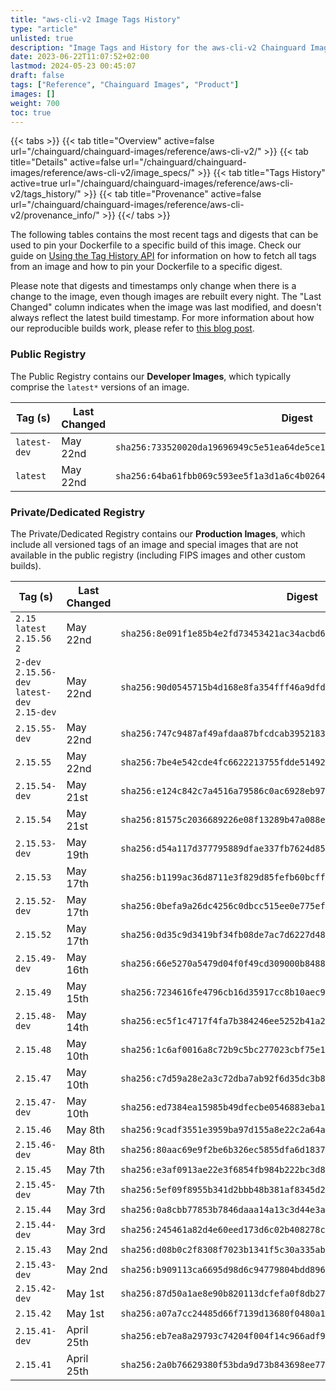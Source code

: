 ```yaml
---
title: "aws-cli-v2 Image Tags History"
type: "article"
unlisted: true
description: "Image Tags and History for the aws-cli-v2 Chainguard Image"
date: 2023-06-22T11:07:52+02:00
lastmod: 2024-05-23 00:45:07
draft: false
tags: ["Reference", "Chainguard Images", "Product"]
images: []
weight: 700
toc: true
---
```


{{< tabs >}}
{{< tab title="Overview" active=false url="/chainguard/chainguard-images/reference/aws-cli-v2/" >}}
{{< tab title="Details" active=false url="/chainguard/chainguard-images/reference/aws-cli-v2/image_specs/" >}}
{{< tab title="Tags History" active=true url="/chainguard/chainguard-images/reference/aws-cli-v2/tags_history/" >}}
{{< tab title="Provenance" active=false url="/chainguard/chainguard-images/reference/aws-cli-v2/provenance_info/" >}}
{{</ tabs >}}

The following tables contains the most recent tags and digests that can be used to pin your Dockerfile to a specific build of this image. Check our guide on [Using the Tag History API](/chainguard/chainguard-images/using-the-tag-history-api/) for information on how to fetch all tags from an image and how to pin your Dockerfile to a specific digest.

Please note that digests and timestamps only change when there is a change to the image, even though images are rebuilt every night. The "Last Changed" column indicates when the image was last modified, and doesn't always reflect the latest build timestamp. For more information about how our reproducible builds work, please refer to [this blog post](https://www.chainguard.dev/unchained/reproducing-chainguards-reproducible-image-builds).

### Public Registry
The Public Registry contains our **Developer Images**, which typically comprise the `latest*` versions of an image.

| Tag (s)       | Last Changed | Digest                                                                    |
|---------------|--------------|---------------------------------------------------------------------------|
|  `latest-dev` | May 22nd     | `sha256:733520020da19696949c5e51ea64de5ce19172efdd237722e570e25336f55af2` |
|  `latest`     | May 22nd     | `sha256:64ba61fbb069c593ee5f1a3d1a6c4b026429e45ec0917bd2a3267d4ec574f00d` |


### Private/Dedicated Registry
The Private/Dedicated Registry contains our **Production Images**, which include all versioned tags of an image and special images that are not available in the public registry (including FIPS images and other custom builds).

| Tag (s)                                        | Last Changed | Digest                                                                    |
|------------------------------------------------|--------------|---------------------------------------------------------------------------|
|  `2.15` `latest` `2.15.56` `2`                 | May 22nd     | `sha256:8e091f1e85b4e2fd73453421ac34acbd673572fd13357cee79f5cfffec30a564` |
|  `2-dev` `2.15.56-dev` `latest-dev` `2.15-dev` | May 22nd     | `sha256:90d0545715b4d168e8fa354fff46a9dfd825730aa9a219d85ce0ef16a74b6811` |
|  `2.15.55-dev`                                 | May 22nd     | `sha256:747c9487af49afdaa87bfcdcab3952183ab922b9c3ea7932399a3de0171b74a3` |
|  `2.15.55`                                     | May 22nd     | `sha256:7be4e542cde4fc6622213755fdde51492dd3940b5ac2cd6b04fa182e225360d0` |
|  `2.15.54-dev`                                 | May 21st     | `sha256:e124c842c7a4516a79586c0ac6928eb97a398189cebbba12dad2a85399eb8ea9` |
|  `2.15.54`                                     | May 21st     | `sha256:81575c2036689226e08f13289b47a088e2730f36b177099ef0a202aec80427aa` |
|  `2.15.53-dev`                                 | May 19th     | `sha256:d54a117d377795889dfae337fb7624d85849c856c14670e9d938ba2488f24a28` |
|  `2.15.53`                                     | May 17th     | `sha256:b1199ac36d8711e3f829d85fefb60bcffc3dca270eb8ed58332663716426efce` |
|  `2.15.52-dev`                                 | May 17th     | `sha256:0befa9a26dc4256c0dbcc515ee0e775ef0748095322411f3eb9c0b5ca7799648` |
|  `2.15.52`                                     | May 17th     | `sha256:0d35c9d3419bf34fb08de7ac7d6227d483438df2063b94b9234c7a5b02210fa3` |
|  `2.15.49-dev`                                 | May 16th     | `sha256:66e5270a5479d04f0f49cd309000b8488a12efb684486a9d45ead3592f998000` |
|  `2.15.49`                                     | May 15th     | `sha256:7234616fe4796cb16d35917cc8b10aec9af4fe948b5518920e3e10b8d3016aa2` |
|  `2.15.48-dev`                                 | May 14th     | `sha256:ec5f1c4717f4fa7b384246ee5252b41a2be0151cae954fdb9a19229da7cc7174` |
|  `2.15.48`                                     | May 10th     | `sha256:1c6af0016a8c72b9c5bc277023cbf75e16395ef35ce6a7ae953069a5eee2c047` |
|  `2.15.47`                                     | May 10th     | `sha256:c7d59a28e2a3c72dba7ab92f6d35dc3b8252c821648e1e2f4c72edebea4a19e2` |
|  `2.15.47-dev`                                 | May 10th     | `sha256:ed7384ea15985b49dfecbe0546883eba1de0c1fddde78341df82d28fdc33c36e` |
|  `2.15.46`                                     | May 8th      | `sha256:9cadf3551e3959ba97d155a8e22c2a64aef05a2f3c6bae67cf0e23cd9159d548` |
|  `2.15.46-dev`                                 | May 8th      | `sha256:80aac69e9f2be6b326ec5855dfa6d1837504c45bad4a0dc80a11664b33dccc8d` |
|  `2.15.45`                                     | May 7th      | `sha256:e3af0913ae22e3f6854fb984b222bc3d821fbed7aee2c550b1031b805df8ad63` |
|  `2.15.45-dev`                                 | May 7th      | `sha256:5ef09f8955b341d2bbb48b381af8345d217523d1827534d6eb34d055f63b1797` |
|  `2.15.44`                                     | May 3rd      | `sha256:0a8cbb77853b7846daaa14a13c3d44e3a0ed56503aa754a3abd02fff1073c897` |
|  `2.15.44-dev`                                 | May 3rd      | `sha256:245461a82d4e60eed173d6c02b408278c96578ae274ae5f0254942a12861fa18` |
|  `2.15.43`                                     | May 2nd      | `sha256:d08b0c2f8308f7023b1341f5c30a335abe22220cf26bf008a4d3eebfec0e4f56` |
|  `2.15.43-dev`                                 | May 2nd      | `sha256:b909113ca6695d98d6c94779804bdd89648e22845c293a6eac9a29ae1a93cb1e` |
|  `2.15.42-dev`                                 | May 1st      | `sha256:87d50a1ae8e90b820113dcfefa0f8db2753f60dc26723cb7ba99bb13c58b7f3f` |
|  `2.15.42`                                     | May 1st      | `sha256:a07a7cc24485d66f7139d13680f0480a194c5b57272734edda3e91c575d4034f` |
|  `2.15.41-dev`                                 | April 25th   | `sha256:eb7ea8a29793c74204f004f14c966adf984437c6965797fa5d7af0ec8d12752a` |
|  `2.15.41`                                     | April 25th   | `sha256:2a0b76629380f53bda9d73b843698ee77ea57df8338fadd77f1134c520759144` |

